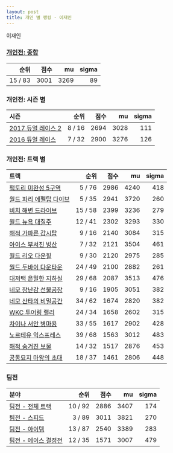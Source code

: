 ```yaml
---
layout: post
title: 개인 별 랭킹 - 이재인
---
```


이재인

### [개인전: 종합](../singles-full)

| 순위 | 점수 | mu | sigma |
|---:|---:|---:|---:|
| 15 / 83 | 3001 | 3269 | 89 |

### 개인전: 시즌 별

| 시즌 | 순위 | 점수 | mu | sigma |
|:---|---:|---:|---:|---:|
| [2017 듀얼 레이스 2](../s2017_1) | 8 / 16 | 2694 | 3028 | 111 |
| [2016 듀얼 레이스](../s2016_1) | 7 / 32 | 2900 | 3276 | 126 |

### 개인전: 트랙 별

| 트랙 | 순위 | 점수 | mu | sigma |
|:---|---:|---:|---:|---:|
| [팩토리 미완성 5구역](../district5) | 5 / 76 | 2986 | 4240 | 418 |
| [월드 파리 에펠탑 다이브](../eifel) | 5 / 35 | 2941 | 3720 | 260 |
| [비치 해변 드라이브](../haebyun) | 15 / 58 | 2399 | 3236 | 279 |
| [월드 뉴욕 대질주](../newyork) | 12 / 41 | 2302 | 3293 | 330 |
| [해적 가파른 감시탑](../gamshi) | 9 / 16 | 2140 | 3084 | 315 |
| [아이스 부서진 빙산](../boobing) | 7 / 32 | 2121 | 3504 | 461 |
| [월드 리오 다운힐](../rio) | 9 / 30 | 2120 | 2975 | 285 |
| [월드 두바이 다운타운](../dubai) | 24 / 49 | 2100 | 2882 | 261 |
| [대저택 은밀한 지하실](../jeotaek) | 29 / 68 | 2087 | 3513 | 476 |
| [네모 장난감 선물공장](../present) | 9 / 16 | 1905 | 3051 | 382 |
| [네모 산타의 비밀공간](../santa) | 34 / 62 | 1674 | 2820 | 382 |
| [WKC 투어링 랠리](../rally) | 24 / 34 | 1658 | 2602 | 315 |
| [차이나 서안 병마용](../byeongma) | 33 / 55 | 1617 | 2902 | 428 |
| [노르테유 익스프레스](../noex) | 39 / 68 | 1563 | 3012 | 483 |
| [해적 숨겨진 보물](../haesumbo) | 14 / 32 | 1517 | 2876 | 453 |
| [공동묘지 마왕의 초대](../mawang) | 18 / 37 | 1461 | 2806 | 448 |

### 팀전

| 분야 | 순위 | 점수 | mu | sigma |
|:---|---:|---:|---:|---:|
| [팀전 - 전체 트랙](../team-full) | 10 / 92 | 2886 | 3407 | 174 |
| [팀전 - 스피드](../team-speed) | 3 / 89 | 3011 | 3821 | 270 |
| [팀전 - 아이템](../team-item) | 13 / 87 | 2540 | 3389 | 283 |
| [팀전 - 에이스 결정전](../team-ace) | 12 / 35 | 1571 | 3007 | 479 |
